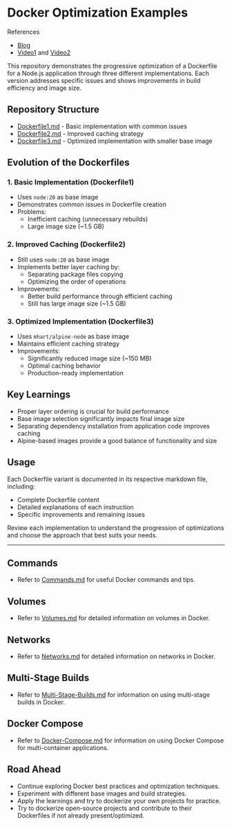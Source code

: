 # Docker Optimization Examples


References
- [Blog](https://projects.100xdevs.com/tracks/docker-1/docker-1-1)
- [Video1](https://www.youtube.com/watch?v=fSmLiOMp2qI) and [Video2](https://www.youtube.com/watch?v=KuCwrySinqI)

This repository demonstrates the progressive optimization of a Dockerfile for a Node.js application through three different implementations. Each version addresses specific issues and shows improvements in build efficiency and image size.

## Repository Structure

- [Dockerfile1.md](./Dockerfile1.md) - Basic implementation with common issues
- [Dockerfile2.md](./Dockerfile2.md) - Improved caching strategy
- [Dockerfile3.md](./Dockerfile3.md) - Optimized implementation with smaller base image

## Evolution of the Dockerfiles

### 1. Basic Implementation (Dockerfile1)
- Uses `node:20` as base image
- Demonstrates common issues in Dockerfile creation
- Problems:
  - Inefficient caching (unnecessary rebuilds)
  - Large image size (~1.5 GB)

### 2. Improved Caching (Dockerfile2)
- Still uses `node:20` as base image
- Implements better layer caching by:
  - Separating package files copying
  - Optimizing the order of operations
- Improvements:
  - Better build performance through efficient caching
  - Still has large image size (~1.5 GB)

### 3. Optimized Implementation (Dockerfile3)
- Uses `mhart/alpine-node` as base image
- Maintains efficient caching strategy
- Improvements:
  - Significantly reduced image size (~150 MB)
  - Optimal caching behavior
  - Production-ready implementation

## Key Learnings
- Proper layer ordering is crucial for build performance
- Base image selection significantly impacts final image size
- Separating dependency installation from application code improves caching
- Alpine-based images provide a good balance of functionality and size

## Usage
Each Dockerfile variant is documented in its respective markdown file, including:
- Complete Dockerfile content
- Detailed explanations of each instruction
- Specific improvements and remaining issues

Review each implementation to understand the progression of optimizations and choose the approach that best suits your needs.

---
## Commands
- Refer to [Commands.md](./Commands.md) for useful Docker commands and tips.

## Volumes
- Refer to [Volumes.md](./Volumes.md) for detailed information on volumes in Docker.

## Networks
- Refer to [Networks.md](./Networks.md) for detailed information on networks in Docker.

## Multi-Stage Builds
- Refer to [Multi-Stage-Builds.md](./Multi-Stage-Builds.md) for information on using multi-stage builds in Docker.

## Docker Compose
- Refer to [Docker-Compose.md](./Docker-Compose.md) for information on using Docker Compose for multi-container applications.

## Road Ahead

- Continue exploring Docker best practices and optimization techniques.
- Experiment with different base images and build strategies.
- Apply the learnings and try to dockerize your own projects for practice.
- Try to dockerize open-source projects and contribute to their Dockerfiles if not already present/optimized.
